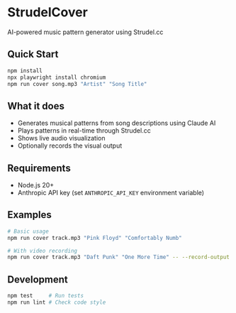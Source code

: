 # StrudelCover

AI-powered music pattern generator using Strudel.cc

## Quick Start

```bash
npm install
npx playwright install chromium
npm run cover song.mp3 "Artist" "Song Title"
```

## What it does

- Generates musical patterns from song descriptions using Claude AI
- Plays patterns in real-time through Strudel.cc
- Shows live audio visualization
- Optionally records the visual output

## Requirements

- Node.js 20+
- Anthropic API key (set `ANTHROPIC_API_KEY` environment variable)

## Examples

```bash
# Basic usage
npm run cover track.mp3 "Pink Floyd" "Comfortably Numb"

# With video recording
npm run cover track.mp3 "Daft Punk" "One More Time" -- --record-output video.webm
```

## Development

```bash
npm test     # Run tests
npm run lint # Check code style
```